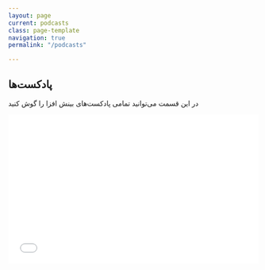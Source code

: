 ```yaml
---
layout: page
current: podcasts
class: page-template
navigation: true
permalink: "/podcasts"

---
```

## پادکست‌ها

در این قسمت می‌توانید تمامی پادکست‌های بینش افزا را گوش کنید

<iframe width="100%" height="300" scrolling="no" frameborder="no" allow="autoplay" src="[https://w.soundcloud.com/player/?url=https%3A//api.soundcloud.com/tracks/560309073&color=%2300aabb&auto_play=false&hide_related=false&show_comments=true&show_user=true&show_reposts=false&show_teaser=true&visual=true](https://w.soundcloud.com/player/?url=https%3A//api.soundcloud.com/tracks/560309073&color=%2300aabb&auto_play=false&hide_related=false&show_comments=true&show_user=true&show_reposts=false&show_teaser=true&visual=true "ASP Our Upbringings")"></iframe>